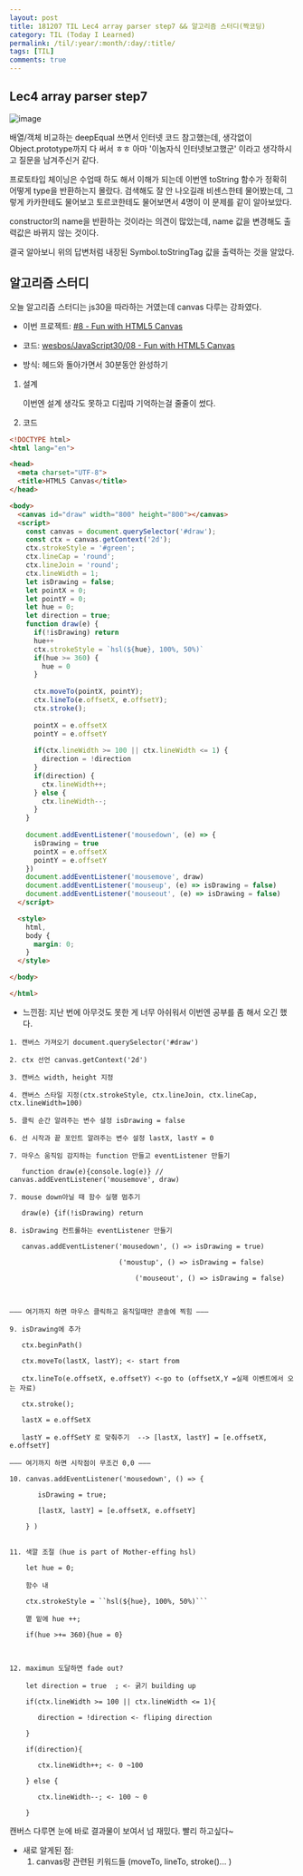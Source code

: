 ```yaml
---
layout: post
title: 181207 TIL Lec4 array parser step7 && 알고리즘 스터디(짝코딩)
category: TIL (Today I Learned)
permalink: /til/:year/:month/:day/:title/
tags: [TIL]
comments: true
---
```


## Lec4 array parser step7

![image](https://user-images.githubusercontent.com/40848630/49691893-c7748f00-fb8f-11e8-9fd7-f1a144543b88.png)

배열/객체 비교하는 deepEqual 쓰면서 인터넷 코드 참고했는데, 생각없이 Object.prototype까지 다 써서 ㅎㅎ 아마 '이눔자식 인터넷보고했군' 이라고 생각하시고 질문을 남겨주신거 같다. 

프로토타입 체이닝은 수업때 하도 해서 이해가 되는데 이번엔 toString 함수가 정확히 어떻게 type을 반환하는지 몰랐다. 검색해도 잘 안 나오길래 비센스한테 물어봤는데, 그렇게 카카한테도 물어보고 토르코한테도 물어보면서 4명이 이 문제를 같이 알아보았다. 

constructor의 name을 반환하는 것이라는 의견이 많았는데, name 값을 변경해도 출력값은 바뀌지 않는 것이다. 

결국 알아보니 위의 답변처럼 내장된 Symbol.toStringTag 값을 출력하는 것을 알았다. 


## 알고리즘 스터디

오늘 알고리즘 스터디는 js30을 따라하는 거였는데 canvas 다루는 강좌였다. 
- 이번 프로젝트: [#8 - Fun with HTML5 Canvas](https://courses.wesbos.com/account/access/5bf3c9d4451ee255183f0675)

- 코드: [wesbos/JavaScript30/08 - Fun with HTML5 Canvas](https://github.com/developersoom/JavaScript30/tree/master/08%20-%20Fun%20with%20HTML5%20Canvas)

- 방식: 헤드와 돌아가면서 30분동안 완성하기 

1. 설계
    
    이번엔 설계 생각도 못하고 디립따 기억하는걸 줄줄이 썼다. 

2. 코드

```html
<!DOCTYPE html>
<html lang="en">

<head>
  <meta charset="UTF-8">
  <title>HTML5 Canvas</title>
</head>

<body>
  <canvas id="draw" width="800" height="800"></canvas>
  <script>
    const canvas = document.querySelector('#draw');
    const ctx = canvas.getContext('2d');
    ctx.strokeStyle = '#green';
    ctx.lineCap = 'round';
    ctx.lineJoin = 'round';
    ctx.lineWidth = 1;
    let isDrawing = false;
    let pointX = 0;
    let pointY = 0;
    let hue = 0;
    let direction = true;
    function draw(e) {
      if(!isDrawing) return
      hue++
      ctx.strokeStyle = `hsl(${hue}, 100%, 50%)`
      if(hue >= 360) {
        hue = 0
      }
  
      ctx.moveTo(pointX, pointY);
      ctx.lineTo(e.offsetX, e.offsetY);
      ctx.stroke();
      
      pointX = e.offsetX
      pointY = e.offsetY
      
      if(ctx.lineWidth >= 100 || ctx.lineWidth <= 1) {
        direction = !direction
      }
      if(direction) {
        ctx.lineWidth++;
      } else {
        ctx.lineWidth--;
      }
    }
    
    document.addEventListener('mousedown', (e) => {
      isDrawing = true
      pointX = e.offsetX
      pointY = e.offsetY
    })
    document.addEventListener('mousemove', draw)
    document.addEventListener('mouseup', (e) => isDrawing = false)
    document.addEventListener('mouseout', (e) => isDrawing = false)
  </script>

  <style>
    html,
    body {
      margin: 0;
    }
  </style>

</body>

</html>
```

- 느낀점: 지난 번에 아무것도 못한 게 너무 아쉬워서 이번엔 공부를 좀 해서 오긴 했다.

```
1. 캔버스 가져오기 document.querySelector('#draw')

2. ctx 선언 canvas.getContext('2d')

3. 캔버스 width, height 지정 

4. 캔버스 스타일 지정(ctx.strokeStyle, ctx.lineJoin, ctx.lineCap, ctx.lineWidth=100)

5. 클릭 순간 알려주는 변수 설정 isDrawing = false

6. 선 시작과 끝 포인트 알려주는 변수 설정 lastX, lastY = 0

7. 마우스 움직임 감지하는 function 만들고 eventListener 만들기 

   function draw(e){console.log(e)} // canvas.addEventListener('mousemove', draw)

7. mouse down아닐 때 함수 실행 멈추기

   draw(e) {if(!isDrawing) return

8. isDrawing 컨트롤하는 eventListener 만들기 

   canvas.addEventListener('mousedown', () => isDrawing = true)

   ​					    ('moustup', () => isDrawing = false)

   ​				            ('mouseout', () => isDrawing = false)



——— 여기까지 하면 마우스 클릭하고 움직일때만 콘솔에 찍힘 ——— 

9. isDrawing에 추가

   ctx.beginPath()

   ctx.moveTo(lastX, lastY); <- start from 

   ctx.lineTo(e.offsetX, e.offsetY) <-go to (offsetX,Y =실제 이벤트에서 오는 자료)

   ctx.stroke();

   lastX = e.offSetX

   lastY = e.offSetY 로 맞춰주기  --> [lastX, lastY] = [e.offsetX, e.offsetY]

——— 여기까지 하면 시작점이 무조건 0,0 ——— 

10. canvas.addEventListener('mousedown', () => {

    ​	isDrawing = true;

    ​	[lastX, lastY] = [e.offsetX, e.offsetY]

    } )


11. 색깔 조절 (hue is part of Mother-effing hsl)

    let hue = 0;

    함수 내 

    ctx.strokeStyle = ``hsl(${hue}, 100%, 50%)```

    맽 밑에 hue ++;

    if(hue >+= 360){hue = 0}



12. maximun 도달하면 fade out?

    let direction = true  ; <- 굵기 building up

    if(ctx.lineWidth >= 100 || ctx.lineWidth <= 1){

    ​	direction = !direction <- fliping direction

    }

    if(direction){

    ​	ctx.lineWidth++; <- 0 ~100 

    } else {

    ​	ctx.lineWidth--; <- 100 ~ 0

    }	
```

캔버스 다루면 눈에 바로 결과물이 보여서 넘 재밌다. 빨리 하고싶다~ 

- 새로 알게된 점: <br>
    1. canvas랑 관련된 키워드들 (moveTo, lineTo, stroke()... )